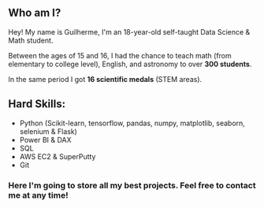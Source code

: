 ## Who am I?

Hey! My name is Guilherme, I'm an 18-year-old self-taught Data Science & Math student.

Between the ages of 15 and 16, I had the chance to teach math (from elementary to college level), English, and astronomy to over **300 students**.

In the same period I got **16 scientific medals** (STEM areas).

## Hard Skills:

- Python (Scikit-learn, tensorflow, pandas, numpy, matplotlib, seaborn, selenium & Flask)
- Power BI & DAX
- SQL
- AWS EC2 & SuperPutty
- Git

### Here I'm going to store all my best projects. Feel free to contact me at any time!
